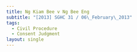 ```yaml
---
title: Ng Kiam Bee v Ng Bee Eng
subtitle: "[2013] SGHC 31 / 06\_February\_2013"
tags:
  - Civil Procedure
  - Consent Judgment
layout: single
---
```


